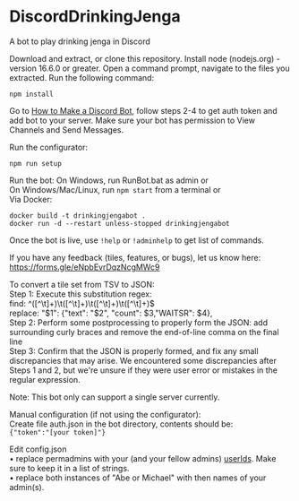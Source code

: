 # DiscordDrinkingJenga
A bot to play drinking jenga in Discord

Download and extract, or clone this repository.
Install node (nodejs.org) - version 16.6.0 or greater.
Open a command prompt, navigate to the files you extracted. 
Run the following command:   
```
npm install
```
Go to [How to Make a Discord Bot](https://www.digitaltrends.com/gaming/how-to-make-a-discord-bot/), follow steps 2-4 to get auth token and add bot to your server. Make sure your bot has permission to View Channels and Send Messages.

Run the configurator: 
```
npm run setup
```

Run the bot: 
On Windows, run RunBot.bat as admin or  
On Windows/Mac/Linux, run `npm start` from a terminal or  
Via Docker:  
```
docker build -t drinkingjengabot .
docker run -d --restart unless-stopped drinkingjengabot
```

Once the bot is live, use `!help` or `!adminhelp` to get list of commands. 

If you have any feedback (tiles, features, or bugs), let us know here: https://forms.gle/eNpbEvrDqzNcgMWc9


To convert a tile set from TSV to JSON:  
Step 1: Execute this substitution regex:  
find: ^([^\t]+)\t([^\t]+)\t([^\t]+)\t([^\t]+)$  
replace: "$1": {"text": "$2", "count": $3,"WAITSR": $4},  
Step 2: Perform some postprocessing to properly form the JSON: add surrounding curly braces and remove the end-of-line comma on the final line  
Step 3: Confirm that the JSON is properly formed, and fix any small discrepancies that may arise. We encountered some discrepancies after Steps 1 and 2, but we're unsure if they were user error or mistakes in the regular expression.  

Note: This bot only can support a single server currently.

Manual configuration (if not using the configurator):  
Create file auth.json in the bot directory, contents should be:   
```{"token":"[your token]"}```

Edit config.json  
• replace permadmins with your (and your fellow admins) [userIds](https://support.discord.com/hc/en-us/articles/206346498-Where-can-I-find-my-User-Server-Message-ID-). Make sure to keep it in a list of strings.  
• replace both instances of "Abe or Michael" with then names of your admin(s).  